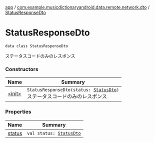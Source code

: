 [app](../../index.md) / [com.example.musicdictionaryandroid.data.remote.network.dto](../index.md) / [StatusResponseDto](./index.md)

# StatusResponseDto

`data class StatusResponseDto`

ステータスコードのみのレスポンス

### Constructors

| Name | Summary |
|---|---|
| [&lt;init&gt;](-init-.md) | `StatusResponseDto(status: `[`StatusDto`](../-status-dto/index.md)`)`<br>ステータスコードのみのレスポンス |

### Properties

| Name | Summary |
|---|---|
| [status](status.md) | `val status: `[`StatusDto`](../-status-dto/index.md) |
